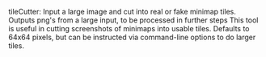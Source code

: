 tileCutter: Input a large image and cut into real or fake minimap tiles.
Outputs png's from a large input, to be processed in further steps
This tool is useful in cutting screenshots of minimaps into usable tiles. Defaults to 64x64 pixels, but can be instructed via command-line options to do larger tiles.
